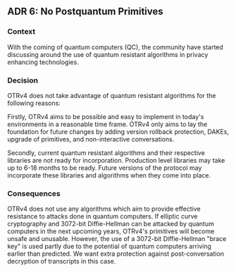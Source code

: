 ## ADR 6: No Postquantum Primitives

### Context

With the coming of quantum computers (QC), the community have started discussing
around the use of quantum resistant algorithms in privacy enhancing
technologies.

### Decision

OTRv4 does not take advantage of quantum resistant algorithms for the following
reasons:

Firstly, OTRv4 aims to be possible and easy to implement in today's environments
in a reasonable time frame. OTRv4 only aims to lay the foundation for future
changes by adding version rollback protection, DAKEs, upgrade of primitives,
and non-interactive conversations.

Secondly, current quantum resistant algorithms and their respective libraries
are not ready for incorporation. Production level libraries may take up to 6-18
months to be ready. Future versions of the protocol may incorporate these
libraries and algorithms when they come into place.

### Consequences

OTRv4 does not use any algorithms which aim to provide effective resistance to
attacks done in quantum computers. If elliptic curve cryptography and 3072-bit
Diffie-Hellman can be attacked by quantum computers in the next upcoming years,
OTRv4's primitives will become unsafe and unusable. However, the use of a
3072-bit Diffie-Hellman "brace key" is used partly due to the potential of
quantum computers arriving earlier than predicted. We want extra protection
against post-conversation decryption of transcripts in this case.
